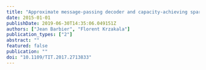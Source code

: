 ```yaml
---
title: "Approximate message-passing decoder and capacity-achieving sparse superposition codes"
date: 2015-01-01
publishDate: 2019-06-30T14:35:06.049151Z
authors: ["Jean Barbier", "Florent Krzakala"]
publication_types: ["2"]
abstract: ""
featured: false
publication: ""
doi: "10.1109/TIT.2017.2713833"
---
```


